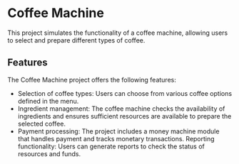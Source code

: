 # Coffee Machine
 This project simulates the functionality of a coffee machine, allowing users to select and prepare different types of coffee.

## Features
The Coffee Machine project offers the following features:
* Selection of coffee types: Users can choose from various coffee options defined in the menu.
* Ingredient management: The coffee machine checks the availability of ingredients and ensures sufficient resources are available to prepare the selected coffee.
* Payment processing: The project includes a money machine module that handles payment and tracks monetary transactions.
Reporting functionality: Users can generate reports to check the status of resources and funds.

